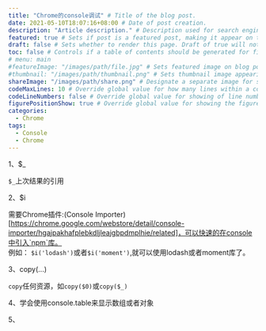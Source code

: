```yaml
---
title: "Chrome的console调试" # Title of the blog post.
date: 2021-05-10T18:07:16+08:00 # Date of post creation.
description: "Article description." # Description used for search engine.
featured: true # Sets if post is a featured post, making it appear on the sidebar. A featured post won't be listed on the sidebar if it's the current page
draft: false # Sets whether to render this page. Draft of true will not be rendered.
toc: false # Controls if a table of contents should be generated for first-level links automatically.
# menu: main
#featureImage: "/images/path/file.jpg" # Sets featured image on blog post.
#thumbnail: "/images/path/thumbnail.png" # Sets thumbnail image appearing inside card on homepage.
shareImage: "/images/path/share.png" # Designate a separate image for social media sharing.
codeMaxLines: 10 # Override global value for how many lines within a code block before auto-collapsing.
codeLineNumbers: false # Override global value for showing of line numbers within code block.
figurePositionShow: true # Override global value for showing the figure label.
categories:
  - Chrome
tags:
  - Console
  - Chrome
---
```


1、$_

`$_`上次结果的引用

2、$i

需要Chrome插件:(Console Importer)[https://chrome.google.com/webstore/detail/console-importer/hgajpakhafplebkdljleajgbpdmplhie/related]，可以快速的在console中引入`npm`库。  
例如： `$i('lodash')`或者`$i('moment')`,就可以使用lodash或者moment库了。

3、copy(...)

`copy`任何资源，如`copy($0)`或`copy($_)`

4、学会使用console.table来显示数组或者对象

5、